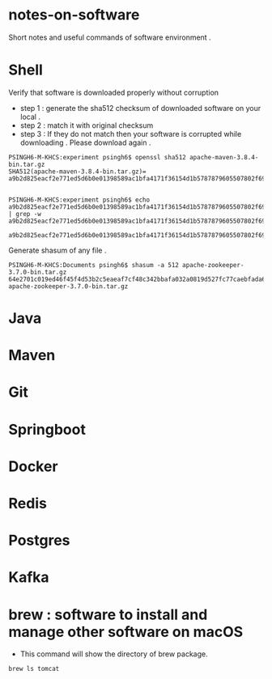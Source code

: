 # notes-on-software
Short notes and useful commands of software environment . 




# Shell

Verify that software is downloaded properly without corruption
- step 1 : generate the sha512 checksum of downloaded software on your local .
- step 2 : match it with original checksum
- step 3 : If they do not match then your software is corrupted while downloading . Please download again .
```
PSINGH6-M-KHCS:experiment psingh6$ openssl sha512 apache-maven-3.8.4-bin.tar.gz 
SHA512(apache-maven-3.8.4-bin.tar.gz)= a9b2d825eacf2e771ed5d6b0e01398589ac1bfa4171f36154d1b5787879605507802f699da6f7cfc80732a5282fd31b28e4cd6052338cbef0fa1358b48a5e3c8


PSINGH6-M-KHCS:experiment psingh6$ echo a9b2d825eacf2e771ed5d6b0e01398589ac1bfa4171f36154d1b5787879605507802f699da6f7cfc80732a5282fd31b28e4cd6052338cbef0fa1358b48a5e3c8 | grep -w a9b2d825eacf2e771ed5d6b0e01398589ac1bfa4171f36154d1b5787879605507802f699da6f7cfc80732a5282fd31b28e4cd6052338cbef0fa1358b48a5e3c8

a9b2d825eacf2e771ed5d6b0e01398589ac1bfa4171f36154d1b5787879605507802f699da6f7cfc80732a5282fd31b28e4cd6052338cbef0fa1358b48a5e3c8
```

Generate shasum of any file .
```
PSINGH6-M-KHCS:Documents psingh6$ shasum -a 512 apache-zookeeper-3.7.0-bin.tar.gz
64e2701c019ed46f45f4d53b2c5eaeaf7cf48c342bbafa032a0819d527fc77caebfada6bdad34e5171e6d838f40b16c95b62ce378b53dfc827af2d60cec0b17c  apache-zookeeper-3.7.0-bin.tar.gz
```

# Java


# Maven


# Git


# Springboot



# Docker


# Redis


# Postgres



# Kafka


# brew : software to install and manage other software on macOS
- This command will show the directory of brew package.
```
brew ls tomcat
```
